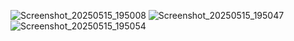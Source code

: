 ![Screenshot_20250515_195008](https://github.com/user-attachments/assets/01727ee3-cdf9-420d-9ee4-d8dae1b4367a)
![Screenshot_20250515_195047](https://github.com/user-attachments/assets/df1d2be1-b1d9-4017-8d19-797e75141eef)
![Screenshot_20250515_195054](https://github.com/user-attachments/assets/d012b67b-7ff4-4622-904f-5750c3e7fb30)
